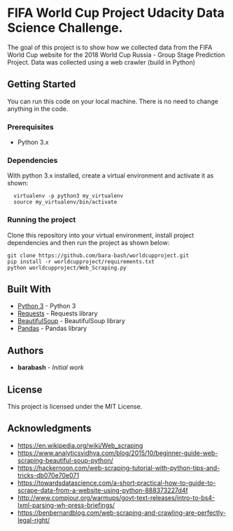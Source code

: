 # FIFA World Cup Project Udacity Data Science Challenge.

The goal of this project is to show how we collected data from the FIFA World Cup website for the 2018 World Cup Russia - Group Stage Prediction Project. Data was collected using a web crawler (build in Python)

## Getting Started

You can run this code on your local machine. There is no need to change anything in the code.

### Prerequisites

* Python 3.x

### Dependencies

With python 3.x installed, create a virtual environment and activate it as shown:
```
  virtualenv -p python3 my_virtualenv
  source my_virtualenv/bin/activate
```


### Running the project

Clone this repository into your virtual environment, install project dependencies and then run the project as shown below:
```
git clone https://github.com/bara-bash/worldcupproject.git
pip install -r worldcupproject/requirements.txt
python worldcupproject/Web_Scraping.py
```
 

## Built With

* [Python 3](https://docs.python.org/3/) - Python 3
* [Requests](http://docs.python-requests.org/en/master/) - Requests library
* [BeautifulSoup](https://www.crummy.com/software/BeautifulSoup/) - BeautifulSoup library
* [Pandas](https://pandas.pydata.org/) - Pandas library

## Authors

* **barabash** - *Initial work*

## License

This project is licensed under the MIT License.

## Acknowledgments

* https://en.wikipedia.org/wiki/Web_scraping
* https://www.analyticsvidhya.com/blog/2015/10/beginner-guide-web-scraping-beautiful-soup-python/
* https://hackernoon.com/web-scraping-tutorial-with-python-tips-and-tricks-db070e70e071
* https://towardsdatascience.com/a-short-practical-how-to-guide-to-scrape-data-from-a-website-using-python-888373227d4f
* http://www.compjour.org/warmups/govt-text-releases/intro-to-bs4-lxml-parsing-wh-press-briefings/
* https://benbernardblog.com/web-scraping-and-crawling-are-perfectly-legal-right/


